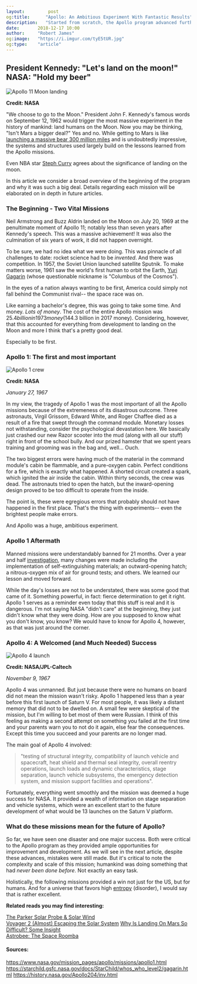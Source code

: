 ```yaml
---
layout:         post
og:title:      "Apollo: An Ambitious Experiment With Fantastic Results"
description:   "Started from scratch, the Apollo program advanced further than its creators wildest dreams."
date:       2018-12-17 10:00
author:     "Robert James"
og:image:   "https://i.imgur.com/tyE5tUR.jpg"
og:type:    "article"
---
```


## President Kennedy: "Let's land on the moon!" NASA: "Hold my beer"

![Apollo 11 Moon landing](https://i.imgur.com/tyE5tUR.jpg)

**Credit: NASA**

"We choose to go to the Moon." President John F. Kennedy's famous words on September 12, 1962 would trigger the most massive experiment in the history of mankind: land humans on the Moon. Now you may be thinking, "Isn't Mars a bigger deal?" Yes and no. While getting to Mars is like [launching a massive bear 300 million miles](https://inspiredspace.blog/Why-is-Landing-On-Mars-So-Difficult-Some-InSight.html) and is undoubtedly impressive, the systems and structures used largely build on the lessons learned from the Apollo missions.  

Even NBA star [Steph Curry](https://jezebel.com/steph-curry-is-not-a-moon-landing-conspiracy-theorist-1831097873) agrees about the significance of landing on the moon.     
  
In this article we consider a broad overview of the beginning of the program and why it was such a big deal. Details regarding each mission will be elaborated on in depth in future articles.
  
### The Beginning - Two Vital Missions

Neil Armstrong and Buzz Aldrin landed on the Moon on July 20, 1969 at the penultimate moment of Apollo 11; notably less than seven years after Kennedy's speech. This was a massive achievement! It was also the culmination of six years of work, it did not happen overnight.

To be sure, we had no idea what we were doing. This was pinnacle of all challenges to date: rocket science had to be *invented*. And there was competition. In 1957, the Soviet Union launched satellite Sputnik. To make matters worse, 1961 saw the world's first human to orbit the Earth, [Yuri Gagarin](https://starchild.gsfc.nasa.gov/docs/StarChild/whos_who_level2/gagarin.html) (whose questionable nickname is "Columbus of the Cosmos").  
  
In the eyes of a nation always wanting to be first, America could simply not fall behind the Communist rival-- the space race was on.  
  
Like earning a bachelor's degree, this was going to take some time. And money. *Lots of money*. The cost of the entire Apollo mission was $25.4 billion in 1973 money ($144.3 billion in 2017 money). Considering, however, that this accounted for everything from development to landing on the Moon and more I think that's a pretty good deal.  
  
Especially to be first.  
  
### Apollo 1: The first and most important

![Apollo 1 crew](https://img.purch.com/h/1000/aHR0cDovL3d3dy5zcGFjZS5jb20vaW1hZ2VzL2kvMDAwLzAwNy83NDEvb3JpZ2luYWwvR1BOLTIwMDAtMDAxMTU5LUVESVQuanBn)  
  
**Credit: NASA**

*January 27, 1967*

In my view, the tragedy of Apollo 1 was the most important of all the Apollo missions because of the extremeness of its disastrous outcome. Three astronauts, Virgil Grissom, Edward White, and Roger Chaffee died as a result of a fire that swept through the command module. Monetary losses not withstanding, consider the psychological devastation here. We basically just crashed our new Razor scooter into the mud (along with all our stuff) right in front of the school bully. And our prized hamster that we spent years training and grooming was in the bag and, well... Ouch.   
  
The two biggest errors were having much of the material in the command module's cabin be flammable, and a pure-oxygen cabin. Perfect conditions for a fire, which is exactly what happened. A shorted circuit created a spark, which ignited the air inside the cabin. Within thirty seconds, the crew was dead. The astronauts tried to open the hatch, but the inward-opening design proved to be too difficult to operate from the inside.    
  
The point is, these were egregious errors that probably should not have happened in the first place. That's the thing with experiments-- even the brightest people make errors.  
  
And Apollo was a huge, ambitious experiment. 
  
### Apollo 1 Aftermath

Manned missions were understandably banned for 21 months. Over a year and half [investigation](https://history.nasa.gov/Apollo204/inv.html), many changes were made including the implementation of self-extinguishing materials; an outward-opening hatch; a nitrous-oxygen mix of air for ground tests; and others. We learned our lesson and moved forward.
  
While the day's losses are not to be understated, there was some good that came of it. Something powerful, in fact: fierce determination to get it right. Apollo 1 serves as a reminder even today that this stuff is real and it is dangerous. I'm not saying NASA "didn't care" at the beginning, they just didn't know what they were doing. How are you supposed to know what you don't know, you know? We would have to know for Apollo 4, however, as that was just around the corner.
  
### Apollo 4: A Welcomed (and Much Needed) Success

![Apollo 4 launch](https://media.mnn.com/assets/images/2016/07/apollo-4-launch-crop.jpg.696x0_q80_crop-smart.jpg) 

**Credit: NASA/JPL-Caltech**

*November 9, 1967*

Apollo 4 was unmanned. But just because there were no humans on board did not mean the mission wasn't risky. Apollo 1 happened less than a year before this first launch of Saturn V. For most people, it was likely a distant memory that did not to be dwelled on. A small few were skeptical of the mission, but I'm willing to bet most of them were Russian. I think of this feeling as making a second attempt on something you failed at the first time and your parents warn you to not do it again, else fear the consequences. Except this time you succeed and your parents are no longer mad.    
  
The main goal of Apollo 4 involved:

> "testing of structural integrity, compatibility of launch vehicle and spacecraft, heat shield and thermal seal integrity, overall reentry operations, launch loads and dynamic characteristics, stage separation, launch vehicle subsystems, the emergency detection system, and mission support facilities and operations".  
  
Fortunately, everything went smoothly and the mission was deemed a huge success for NASA. It provided a wealth of information on stage separation and vehicle systems, which were an excellent start to the future development of what would be 13 launches on the Saturn V platform.  
  
### What do these missions mean for the future of Apollo?

So far, we have seen one disaster and one major success. Both were critical to the Apollo program as they provided ample opportunities for improvement and development. As we will see in the next article, despite these advances, mistakes were still made. But it's critical to note the complexity and scale of this mission; humankind was doing something that had *never been done before*. Not exactly an easy task.  
  
Holistically, the following missions provided a win not just for the US, but for humans. And for a universe that favors high [entropy](https://www.khanacademy.org/science/biology/energy-and-enzymes/the-laws-of-thermodynamics/v/introduction-to-entropy) (disorder), I would say that is rather excellent.
  
**Related reads you may find interesting:**  
  
[The Parker Solar Probe & Solar Wind](https://inspiredspace.blog/The-Parker-Solar-Probe.html)  
[Voyager 2 (Almost) Escaping the Solar System](https://inspiredspace.blog/Voyager-2-Escape-is-Like-Moving-Out.html)
[Why Is Landing On Mars So Difficult? Some Insight](https://inspiredspace.blog/Why-is-Landing-On-Mars-So-Difficult-Some-InSight.html)  
[Astrobee: The Space Roomba](https://inspiredspace.blog/Astrobee-Roomba-for-Astronauts.html)


#### Sources:

https://www.nasa.gov/mission_pages/apollo/missions/apollo1.html 
https://starchild.gsfc.nasa.gov/docs/StarChild/whos_who_level2/gagarin.html
https://history.nasa.gov/Apollo204/inv.html